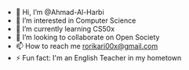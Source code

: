 - 👋 Hi, I’m @Ahmad-Al-Harbi
- 👀 I’m interested in Computer Science
- 🌱 I’m currently learning CS50x
- 💞️ I’m looking to collaborate on Open Society
- 📫 How to reach me rorikari00x@gmail.com
- ⚡ Fun fact: I'm an English Teacher in my hometown

<!---
Ahmad-Al-Harbi/Ahmad-Al-Harbi is a ✨ special ✨ repository because its `README.md` (this file) appears on your GitHub profile.
You can click the Preview link to take a look at your changes.
--->
